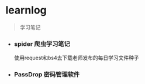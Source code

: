 # learnlog
> 学习笔记
* ### spider 爬虫学习笔记
    使用request和bs4去下载老师发布的每日学习文件种子
    
    
* ### PassDrop 密码管理软件
    